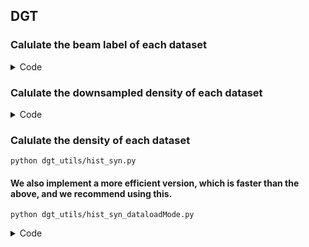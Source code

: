 
## DGT
### Calulate the beam label of each dataset
<details><summary>Code</summary>

For synLiDAR:
```
python dgt_utils/get_beam_label.py \
        --data-path ~/dataset/SynLiDAR/sub_dataset \
        --sequences 00 01 02 03 04 05 06 07 08 09 10 11 12 \
        --data-name SynLiDAR \
        --num-beams 64
```


#### Note: we do not need calculate the SemanticKITTI and SemanticPOSS beam label. However, you can obtain them by the following code.

For SemanticKITTI:
```
python dgt_utils/get_beam_label.py \
        --data-path ~/dataset/semanticKITTI/dataset/sequences \
        --sequences 00 01 02 03 04 05 06 07 09 10 \
        --data-name SemanticKITTI \
        --num-beams 64
```

For SemanticPOSS:
```
python dgt_utils/get_beam_label.py \
        --data-path ~/dataset/semanticPOSS/dataset/sequences \
        --sequences 00 01 02 04 05 \
        --data-name SemanticPOSS \
        --num-beams 40
```

</details>

###  Calulate the downsampled density of each dataset
<details><summary>Code</summary>

For SynLiDAR to SemanticPOSS:

```
python dgt_utils/hist_DownSampled_syn_dataloadMode.py \
        --data-path ~/dataset/SynLiDAR/sub_dataset \
        --sequences 00 01 02 03 04 05 06 07 08 09 10 11 12 \
        --data-name SynLiDAR \
        --tgt-data-name SemanticPOSS
```
Results:
[23354.038508064517, 10496.810433467743, 3684.935433467742, 1767.5733870967742, 911.376814516129, 575.5527217741935, 364.83311491935484, 238.79269153225806, 171.72595766129032, 128.75640120967742]

For SynLiDAR to nuScenes:
```
python dgt_utils/hist_DownSampled_syn_dataloadMode.py \
        --data-path ~/dataset/SynLiDAR/sub_dataset \
        --sequences 00 01 02 03 04 05 06 07 08 09 10 11 12 \
        --data-name SynLiDAR \
        --tgt-data-name nuScenes
```
Results:
[17786.377318548388, 10493.941431451613, 3684.935433467742, 1767.5733870967742, 911.376814516129, 575.5527217741935, 364.83311491935484, 238.79269153225806, 171.72595766129032, 128.75640120967742]
</details>

### Calulate the density of each dataset
```python dgt_utils/hist_syn.py ```

#### We also implement a more efficient version, which is faster than the above, and we recommend using this.

```python dgt_utils/hist_syn_dataloadMode.py ```
<details><summary>Code</summary>

For SynLiDAR:
```
python dgt_utils/hist_syn_dataloadMode.py \
        --data-path ~/dataset/SynLiDAR/sub_dataset \
        --sequences 00 01 02 03 04 05 06 07 08 09 10 11 12 \
        --data-name SynLiDAR
```

Results:
[34404.903377016126, 21186.506401209677, 7464.479989919355, 3618.0602318548385, 1907.870816532258, 1166.4787802419355, 758.060685483871, 520.3017641129032, 365.8337197580645, 266.6142137096774]

For SemanticKITTI:
```
python dgt_utils/hist_syn_dataloadMode.py \
        --data-path ~/dataset/semanticKITTI/dataset/sequences \
        --sequences 00 01 02 03 04 05 06 07 09 10 \
        --data-name SemanticKITTI
```
Results:
[43156.416884474645, 28572.189440669106, 8547.528280188186, 3359.0474124411917, 1657.9704652378464, 888.4075274438055, 535.0811291165709, 327.98860428646105, 3.2445373758494513, 0.0]


For SemanticPOSS:
```
python dgt_utils/hist_syn_dataloadMode.py \
        --data-path ~/dataset/semanticPOSS/dataset/sequences \
        --sequences 00 01 02 04 05 \
        --data-name SemanticPOSS
```
Results: 
[11928.82274919614, 22433.851688102895, 14100.801848874598, 6775.664389067524, 3469.734726688103, 1925.7777331189711, 1209.1840836012861, 762.4602090032155, 567.3782154340836, 377.77371382636653]

For nuScenes:
```
python dgt_utils/hist_syn_dataloadMode.py \
        --data-path ~/dataset/Sk2Nusc_KittiFormat_10 \
        --sequences 01 \
        --data-name nuScenes
```
Results:
[11656.442836829008, 5282.730465694987, 2152.471667259154, 1111.5349448986847, 621.7337362246711, 351.21048702452896, 191.19701386420192, 95.24884464984002, 46.488801990757196, 23.40298613579808]
</details>
